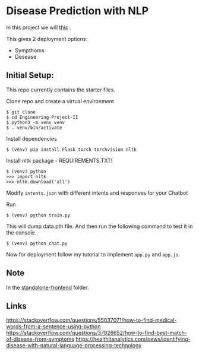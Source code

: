 # Disease Prediction with NLP

In this project we will  [this](https://google.com)  .

This gives 2 deployment options:
- Sympthoms
- Desease

## Initial Setup:
This repo currently contains the starter files.

Clone repo and create a virtual environment
```
$ git clone 
$ cd Engineering-Project-II
$ python3 -m venv venv
$ . venv/bin/activate
```
Install dependencies
```
$ (venv) pip install Flask torch torchvision nltk
```
Install nltk package - REQUIREMENTS.TXT!
```
$ (venv) python
>>> import nltk
>>> nltk.download('all')
```
Modify `intents.json` with different intents and responses for your Chatbot

Run
```
$ (venv) python train.py
```
This will dump data.pth file. And then run
the following command to test it in the console.
```
$ (venv) python chat.py
```

Now for deployment follow my tutorial to implement `app.py` and `app.js`.

## Note
In the [standalone-frontend](/standalone-frontend) folder.

## Links
https://stackoverflow.com/questions/55037071/how-to-find-medical-words-from-a-sentence-using-python
https://stackoverflow.com/questions/37926652/how-to-find-best-match-of-disease-from-symptoms
https://healthitanalytics.com/news/identifying-disease-with-natural-language-processing-technology


